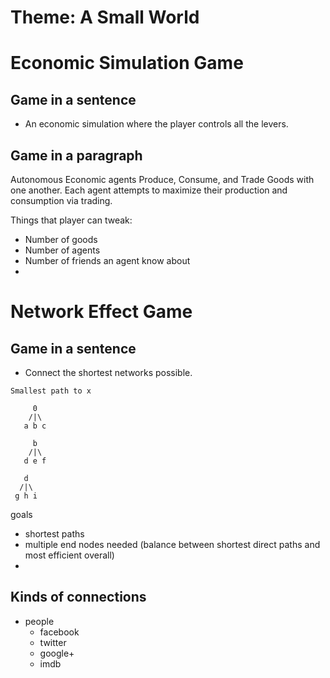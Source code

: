 # Theme: A Small World

# Economic Simulation Game
## Game in a sentence
- An economic simulation where the player controls all the levers.

## Game in a paragraph

Autonomous Economic agents Produce, Consume, and Trade Goods with one another. Each agent attempts to maximize their production and consumption via trading. 

Things that player can tweak:
- Number of goods
- Number of agents
- Number of friends an agent know about
- 

# Network Effect Game
## Game in a sentence
- Connect the shortest networks possible.
```
Smallest path to x

     0
    /|\
   a b c 

     b
    /|\
   d e f 

   d 
  /|\
 g h i 

```
goals
- shortest paths
- multiple end nodes needed (balance between shortest direct paths and most efficient overall)
- 


## Kinds of connections
- people
  - facebook
  - twitter
  - google+
  - imdb
